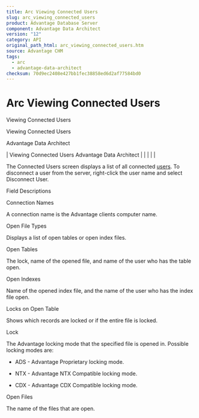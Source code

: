 ```yaml
---
title: Arc Viewing Connected Users
slug: arc_viewing_connected_users
product: Advantage Database Server
component: Advantage Data Architect
version: "12"
category: API
original_path_html: arc_viewing_connected_users.htm
source: Advantage CHM
tags:
  - arc
  - advantage-data-architect
checksum: 70d9ec2408e427bb1fec38858ed6d2af77584bd0
---
```


# Arc Viewing Connected Users

Viewing Connected Users

Viewing Connected Users

Advantage Data Architect

| Viewing Connected Users  Advantage Data Architect |  |  |  |  |

The Connected Users screen displays a list of all connected [users](arc_users_info.md). To disconnect a user from the server, right-click the user name and select Disconnect User.

Field Descriptions

Connection Names

A connection name is the Advantage clients computer name.

Open File Types

Displays a list of open tables or open index files.

Open Tables

The lock, name of the opened file, and name of the user who has the table open.

Open Indexes

Name of the opened index file, and the name of the user who has the index file open.

Locks on Open Table

Shows which records are locked or if the entire file is locked.

Lock

The Advantage locking mode that the specified file is opened in. Possible locking modes are:

- ADS - Advantage Proprietary locking mode.

- NTX - Advantage NTX Compatible locking mode.

- CDX - Advantage CDX Compatible locking mode.

Open Files

The name of the files that are open.
